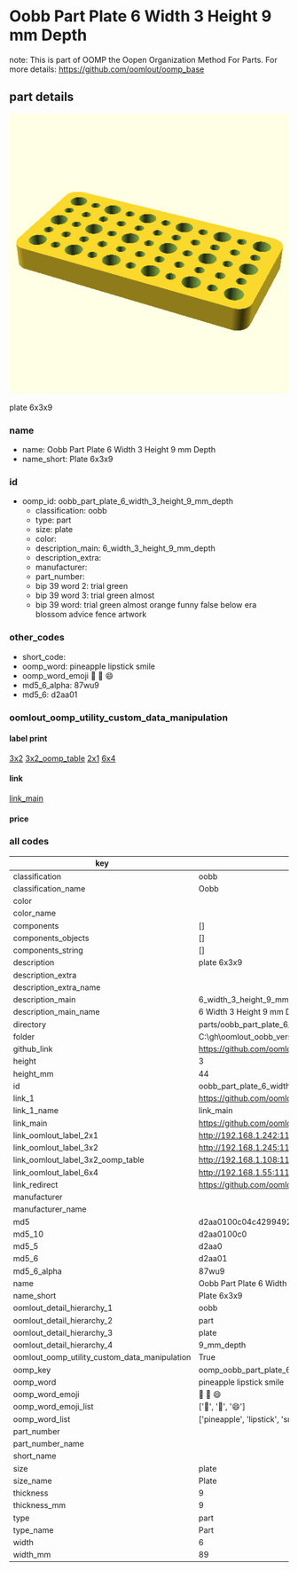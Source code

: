 # Oobb Part Plate 6 Width 3 Height 9 mm Depth  

note: This is part of OOMP the Oopen Organization Method For Parts. For more details: https://github.com/oomlout/oomp_base

##  part details
  

[![](3dpr.png)](3dpr.png)

plate 6x3x9



### name
* name: Oobb Part Plate 6 Width 3 Height 9 mm Depth
* name_short: Plate 6x3x9 
### id
* oomp_id: oobb_part_plate_6_width_3_height_9_mm_depth
  * classification: oobb
  * type: part
  * size: plate
  * color: 
  * description_main: 6_width_3_height_9_mm_depth
  * description_extra: 
  * manufacturer: 
  * part_number: 
  * bip 39 word 2: trial green
  * bip 39 word 3: trial green almost
  * bip 39 word: trial green almost orange funny false below era blossom advice fence artwork

### other_codes
* short_code: 
* oomp_word: pineapple lipstick smile
* oomp_word_emoji :pineapple: :lipstick: :smile:
* md5_6_alpha: 87wu9
* md5_6: d2aa01






### oomlout_oomp_utility_custom_data_manipulation
#### label print
[3x2](http://192.168.1.245:1112/?label=oomp%2087wu9)
[3x2_oomp_table](http://192.168.1.108:1112/?label=oomp%2087wu9)
[2x1](http://192.168.1.242:1112/?label=oomp%2087wu9)
[6x4](http://192.168.1.55:1112/?label=oomp%2087wu9)    

#### link

[link_main](https://github.com/oomlout/oomlout_oobb_version_4_generated_parts/tree/main/navigation_oomp/oobb/part/plate/6_width_3_height_9_mm_depth/part)                              

#### price







### all codes 
| key | value |  
| --- | --- |  
| classification | oobb |  
| classification_name | Oobb |  
| color |  |  
| color_name |  |  
| components | [] |  
| components_objects | [] |  
| components_string | [] |  
| description | plate 6x3x9 |  
| description_extra |  |  
| description_extra_name |  |  
| description_main | 6_width_3_height_9_mm_depth |  
| description_main_name | 6 Width 3 Height 9 mm Depth |  
| directory | parts/oobb_part_plate_6_width_3_height_9_mm_depth |  
| folder | C:\gh\oomlout_oobb_version_4_generated_parts\parts\oobb_part_plate_6_width_3_height_9_mm_depth |  
| github_link | https://github.com/oomlout/oomlout_oomp_part_src/tree/main/parts/oobb_part_plate_6_width_3_height_9_mm_depth |  
| height | 3 |  
| height_mm | 44 |  
| id | oobb_part_plate_6_width_3_height_9_mm_depth |  
| link_1 | https://github.com/oomlout/oomlout_oobb_version_4_generated_parts/tree/main/navigation_oomp/oobb/part/plate/6_width_3_height_9_mm_depth/part |  
| link_1_name | link_main |  
| link_main | https://github.com/oomlout/oomlout_oobb_version_4_generated_parts/tree/main/navigation_oomp/oobb/part/plate/6_width_3_height_9_mm_depth/part |  
| link_oomlout_label_2x1 | http://192.168.1.242:1112/?label=oomp%2087wu9 |  
| link_oomlout_label_3x2 | http://192.168.1.245:1112/?label=oomp%2087wu9 |  
| link_oomlout_label_3x2_oomp_table | http://192.168.1.108:1112/?label=oomp%2087wu9 |  
| link_oomlout_label_6x4 | http://192.168.1.55:1112/?label=oomp%2087wu9 |  
| link_redirect | https://github.com/oomlout/oomlout_oobb_version_4_generated_parts/tree/main/parts/oobb_plate_06_03_09 |  
| manufacturer |  |  
| manufacturer_name |  |  
| md5 | d2aa0100c04c4299492f19bc0d999741 |  
| md5_10 | d2aa0100c0 |  
| md5_5 | d2aa0 |  
| md5_6 | d2aa01 |  
| md5_6_alpha | 87wu9 |  
| name | Oobb Part Plate 6 Width 3 Height 9 mm Depth |  
| name_short | Plate 6x3x9  |  
| oomlout_detail_hierarchy_1 | oobb |  
| oomlout_detail_hierarchy_2 | part |  
| oomlout_detail_hierarchy_3 | plate |  
| oomlout_detail_hierarchy_4 | 9_mm_depth |  
| oomlout_oomp_utility_custom_data_manipulation | True |  
| oomp_key | oomp_oobb_part_plate_6_width_3_height_9_mm_depth |  
| oomp_word | pineapple lipstick smile |  
| oomp_word_emoji | :pineapple: :lipstick: :smile: |  
| oomp_word_emoji_list | [':pineapple:', ':lipstick:', ':smile:'] |  
| oomp_word_list | ['pineapple', 'lipstick', 'smile'] |  
| part_number |  |  
| part_number_name |  |  
| short_name |  |  
| size | plate |  
| size_name | Plate |  
| thickness | 9 |  
| thickness_mm | 9 |  
| type | part |  
| type_name | Part |  
| width | 6 |  
| width_mm | 89 |  
